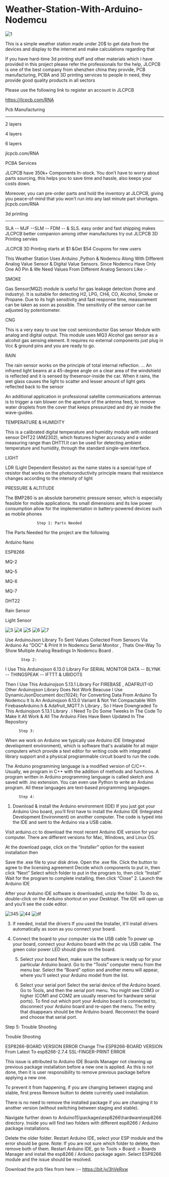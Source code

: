 # Weather-Station-With-Arduino-Nodemcu

![1](https://user-images.githubusercontent.com/118633170/202869345-86c7b9bf-c057-46bc-9f13-ff3e48c0f1d3.jpg)


This is a simple weather station made under 20$ to get data from the devices and display to the internet and make calculations regarding that

If you have hard-time 3d printing stuff and other materials which i have provided in this project please refer the professionals for the help, JLCPCB is one of the best company from shenzhen china they provide, PCB manufacturing, PCBA and 3D printing services to people in need, they provide good quality products in all sectors



Please use the following link to register an account in JLCPCB

https://jlcpcb.com/RNA



Pcb Manufacturing

----------

2 layers

4 layers

6 layers

jlcpcb.com/RNA



PCBA Services

JLCPCB have 350k+ Components In-stock. You don’t have to worry about parts sourcing, this helps you to save time and hassle, also keeps your costs down.

Moreover, you can pre-order parts and hold the inventory at JLCPCB, giving you peace-of-mind that you won't run into any last minute part shortages. jlcpcb.com/RNA



3d printing

-------------------

SLA -- MJF --SLM -- FDM -- & SLS. easy order and fast shipping makes JLCPCB better companion among other manufactures try out JLCPCB 3D Printing servies

JLCPCB 3D Printing starts at $1 &Get $54 Coupons for new users


This Weather Station Uses Arduino ,Python & Nodemcu Along With Different Analog Value Sensor & Digital Value Sensors. Since Nodemcu Have Only One A0 Pin & We Need Values From Different Analog Sensors Like :-


SMOKE

Gas Sensor(MQ2) module is useful for gas leakage detection (home and industry). It is suitable for detecting H2, LPG, CH4, CO, Alcohol, Smoke or Propane. Due to its high sensitivity and fast response time, measurement can be taken as soon as possible. The sensitivity of the sensor can be adjusted by potentiometer.


CNG

This is a very easy to use low cost semiconductor Gas sensor Module with analog and digital output. This module uses MQ3 Alcohol gas sensor as a alcohol gas sensing element. It requires no external components just plug in Vcc & ground pins and you are ready to go.


RAIN

The rain sensor works on the principle of total internal reflection. ... An infrared light beams at a 45-degree angle on a clear area of the windshield is reflected and it is sensed by thesensor-inside the car. When it rains, the wet glass causes the light to scatter and lesser amount of light gets reflected back to the sensor

An additional application in professional satellite communications antennas is to trigger a rain blower on the aperture of the antenna feed, to remove water droplets from the cover that keeps pressurized and dry air inside the wave-guides.


TEMPERATURE & HUMIDITY

This is a calibrated digital temperature and humidity module with onboard sensor DHT22 (AM2302), which features higher accuracy and a wider measuring range than DHT11.It can be used for detecting ambient temperature and humidity, through the standard single-wire interface.


LIGHT

LDR (Light Dependent Resistor) as the name states is a special type of resistor that works on the photoconductivity principle means that resistance changes according to the intensity of light


PRESSURE & ALTITUDE

The BMP280 is an absolute barometric pressure sensor, which is especially feasible for mobile applications. Its small dimensions and its low power consumption allow for the implementation in battery-powered devices such as mobile phones

                  Step 1: Parts Needed
                  
The Parts Needed for the project are the following



Arduino Nano

ESP8266

MQ-2

MQ-5

MQ-6

MQ-7

DHT22

Rain Sensor

Light Sensor

![3](https://user-images.githubusercontent.com/118633170/202869428-8a4704e8-dfb4-4a57-b4d5-552c421d86c0.jpg)
![4](https://user-images.githubusercontent.com/118633170/202869454-92677f63-5e68-4c8b-8978-3811e09e73b4.jpg)
![5](https://user-images.githubusercontent.com/118633170/202869460-a55e4d23-0734-4380-a01e-afd76d28cc51.jpg)
![6](https://user-images.githubusercontent.com/118633170/202869461-aa326600-fc3b-4866-8008-3fe3e97fcbf5.jpg)
![7](https://user-images.githubusercontent.com/118633170/202869466-d72cee0c-2d93-44a6-a4b1-e274e1ba08ea.jpg)


 Use ArduinoJson Library To Sent Values Collected From Sensors Via Arduino As "DOC" & Print It In Nodemcu Serial Monitor , Thats One-Way To Show Multiple Analog Readings In Nodemcu Board .
 
           Step 2:

I Use This Arduinojson 6.13.0 Library For SERIAL MONITOR DATA -- BLYNK -- THINGSPEAK -- IFTTT & UBIDOTS

Then I Use This Arduinojson 5.13.1 Library For FIREBASE , ADAFRUIT-IO Other Arduinojson Library Does Not Work Beacuse I Use DynamicJsonDocument doc(1024); For Converting Data From Arduino To Nodemcu It Is An Arduinojson 6.13.0 Variant & Not Yet Compactable With FirebaseArduino.h & Adafruit_MQTT.h Library , So I Have Downgraded To This Arduinojson 5.13.1 Library . I Need To Do Some Tweeks In The Code To Make It All Work & All The Arduino Files Have Been Updated In The Repository

          Step 3:
When we work on Arduino we typically use Arduino IDE (Integrated development environment), which is software that's available for all major computers which provide a text editor for writing code with integrated library support and a physical programmable circuit board to run the code.

The Arduino programming language is a modified version of C/C++. Usually, we program in C++ with the addition of methods and functions. A program written in Arduino programming language is called sketch and saved with .ino extension. You can even use Python to write an Arduino program. All these languages are text-based programming languages.

          Step 4:
1. Download & install the Arduino environment (IDE)
If you just got your Arduino Uno board, you’ll first have to install the Arduino IDE (Integrated Development Environment) on another computer. The code is typed into the IDE and sent to the Arduino via a USB cable.

Visit arduino.cc to download the most recent Arduino IDE version for your computer. There are different versions for Mac, Windows, and Linux OS.

At the download page, click on the “Installer” option for the easiest installation then

Save the .exe file to your disk drive.
Open the .exe file.
Click the button to agree to the licensing agreement
Decide which components to put in, then click “Next”
Select which folder to put in the program to, then click “Install”
Wait for the program to complete installing, then click “Close”
2. Launch the Arduino IDE

After your Arduino IDE software is downloaded, unzip the folder. To do so, double-click on the Arduino shortcut on your Desktopt. The IDE will open up and you’ll see the code editor.

![345](https://user-images.githubusercontent.com/118633170/202869513-05afacc0-591b-4906-950f-06c61816ca6c.jpg)
![44](https://user-images.githubusercontent.com/118633170/202869515-8a7d670d-fef5-48c9-911a-29427c334cbb.jpg)
![df](https://user-images.githubusercontent.com/118633170/202869517-86ad91c5-b057-4269-8b17-cce45151a9c7.jpg)




3. If needed, install the drivers
If you used the Installer, it'll install drivers automatically as soon as you connect your board.



4. Connect the board to your computer via the USB cable
To power up your board, connect your Arduino board with the pc via USB cable. The green color power LED should glow on the board.



   5. Select your board
Next, make sure the software is ready up for your particular Arduino board. Go to the “Tools” computer menu from the menu bar. Select the “Board” option and another menu will appear, where you'll select your Arduino model from the list.

    6. Select your serial port
Select the serial device of the Arduino board. Go to Tools, and then the serial port menu. You might see COM3 or higher (COM1 and COM2 are usually reserved for hardware serial ports). To find out which port your Arduino board is connected to, disconnect your Arduino board and re-open the menu. The entry that disappears should be the Arduino board. Reconnect the board and choose that serial port.


Step 5: Trouble Shooting

Trouble Shooting

ESP8266-BOARD VERSION ERROR
Change The ESP8266-BOARD VERSION From Latest To esp8266-2.7.4
SSL-FINGER-PRINT ERROR

This issue is attributed to Arduino IDE Boards Manager not cleaning up previous package installation before a new one is applied. As this is not done, then it is user responsibility to remove previous package before applying a new one.

To prevent it from happening, if you are changing between staging and stable, first press Remove button to delete currently used installation.


There is no need to remove the installed package if you are changing it to another version (without switching between staging and stable).



Navigate further down to Arduino15\packages\esp8266\hardware\esp8266 directory. Inside you will find two folders with different esp8266 / Arduino package installations.


Delete the older folder. Restart Arduino IDE, select your ESP module and the error should be gone.
Note: If you are not sure which folder to delete, then remove both of them. Restart Arduino IDE, go to Tools > Board: > Boards Manager and install the esp8266 / Arduino package again. Select ESP8266 module and the issue should be resolved.

Download the pcb files from here :-- https://bit.ly/3hVeRxw
